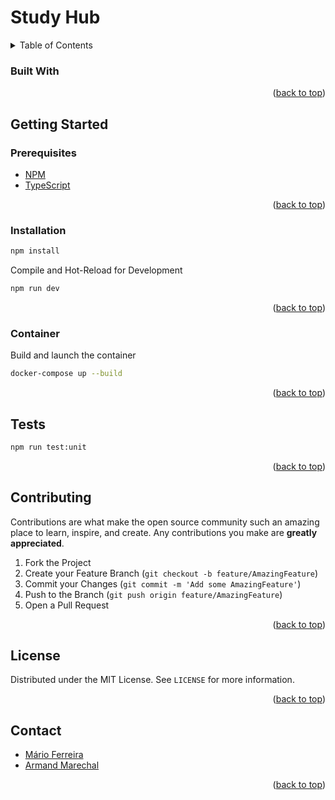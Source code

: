 # Study Hub

<a name="readme-top"></a>
<details>
  <summary>Table of Contents</summary>
  <ol>
    <li>
        <a href="#built-with">Built With</a>
    </li>
    <li>
      <a href="#getting-started">Getting Started</a>
      <ul>
        <li><a href="#prerequisites">Prerequisites</a></li>
        <li><a href="#configuration">Configuration</a></li>
        <li><a href="#installation">Installation</a></li>
      </ul>
    </li>
    <li><a href="#tests">Tests</a></li>
    <li><a href="#license">License</a></li>
  </ol>
</details>

### Built With

<p align="right">(<a href="#readme-top">back to top</a>)</p>

<!-- GETTING STARTED -->
## Getting Started

### Prerequisites

- [NPM](https://www.npmjs.com/)
- [TypeScript](https://www.typescriptlang.org/)

<p align="right">(<a href="#readme-top">back to top</a>)</p>

### Installation

```sh
npm install
```

Compile and Hot-Reload for Development

```sh
npm run dev
```

<p align="right">(<a href="#readme-top">back to top</a>)</p>

### Container

Build and launch the container

```sh
docker-compose up --build
```

<p align="right">(<a href="#readme-top">back to top</a>)</p>

## Tests

```sh
npm run test:unit
```

<p align="right">(<a href="#readme-top">back to top</a>)</p>

<!-- CONTRIBUTING -->
## Contributing

Contributions are what make the open source community such an amazing place to learn, inspire, and create. Any contributions you make are **greatly appreciated**.

1. Fork the Project
2. Create your Feature Branch (`git checkout -b feature/AmazingFeature`)
3. Commit your Changes (`git commit -m 'Add some AmazingFeature'`)
4. Push to the Branch (`git push origin feature/AmazingFeature`)
5. Open a Pull Request

<p align="right">(<a href="#readme-top">back to top</a>)</p>

<!-- LICENSE -->
## License

Distributed under the MIT License. See `LICENSE` for more information.

<p align="right">(<a href="#readme-top">back to top</a>)</p>

<!-- CONTACT -->
## Contact

* [Mário Ferreira](https://github.com/Thynkon)
* [Armand Marechal](https://github.com/Penfu)

<p align="right">(<a href="#readme-top">back to top</a>)</p>
